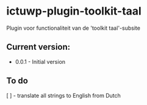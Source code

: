 # ictuwp-plugin-toolkit-taal
Plugin voor functionaliteit van de 'toolkit taal'-subsite


## Current version:
* 0.0.1 - Initial version

## To do
[ ] - translate all strings to English from Dutch
